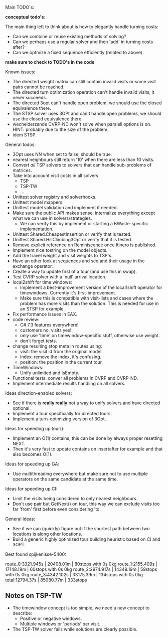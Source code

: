 Main TODO's:

**conceptual todo's**:

The main thing left to think about is how to elegantly handle turning costs:

- Can we combine or reuse existing methods of solving?
- Can we perhaps use a regular solver and then 'add' in turning costs after?
- Can we optmize a fixed sequence efficiëntly (related to above).

**make sure to check to TODO's in the code**

Known issues:
- The directed weight matrix can still contain invalid visits or some visit pairs cannot be reached.
- The directed turn optimization operation can't handle invalid visits, it never succeeds.
- The directed 3opt can't handle open problem, we should use the closed equivalence there.
- The STSP solver uses 3OPt and can't handle open problems, we should use the closed equivalence there.
- wechelderzande CVRP-ND won't solve when paralell options is on. HINT: probably due to the size of the problem.
- idem STSP.

General todos:
- 3Opt uses NN when set to false, should be true.
- nearest neighbours still return '10' when there are less than 10 visits.
- Convert *all* TSP solvers to solvers that can handle sub-problems of matrices.
- Take into account visit costs in all solvers.
  - TSP
  - TSP-TW
  - ...
- Unittest solver registry and solverhooks.
- Unittest model mappers.
- Unittest model validation and implement if needed.
- Make sure the public API makes sense, internalize everything except what we can use in solvers/strategies.
   - We can verify this by implement or starting a BWaste-specific implementation.
- Unittest Shared.CheapestInsertion or verify that is tested.
- Unittest Shared.HillClimbing3Opt or verify that it is tested.
- Remove explicit reference on Reminiscence once Itinero is published.
- Implement nice tostring on the model objects.
- Add the travel weight and visit weights to TSP's.
- Have an other look at sequences and seq and their usage in the exchange operator.
- Create a way to update first of a tour (and use this in swap).
- Test CVRP solver with a 'null' arrival location.
- local2shift for time windows:
  - Implement a best-improvement version of the local1shift operator for timewindows. Currently it's first-improvement.
  - Make sure this is compatible with visit-lists and cases where the problem has more visits than the solution. This is needed for use in an STSP for example.
- Fix performance issues in EAX.
- code review:
   - C# 7.3 features everywhere!
   - customers no, visits yes!
   - only use 'time' on timewindow-specific stuff, otherwise use weight.
   - don't forget tests.
- change resulting stop meta in routes using:
   - visit: the visit id from the original model.
   - index: remove the index, it's confusing.
   - position: the position in the current tour.
 - TimeWindows:
   - Unify unlimited and IsEmpty.
 - Functional tests: conver all problems in CVRP and CVRP-ND.
 - Implement intermediate results handling on all solvers.
 
 
Ideas direction-enabled solvers:
- See if there is **really really** not a way to unify solvers and have directed optional.
- Implement a tour specificially for directed tours. 
- Implement a turn-optimizing version of 3Opt.

Ideas for speeding up tour():

 - Implement an O(1) contains, this can be done by always proper resetting NEXT.
 - Then it's very fast to update contains on insertafter for example and that also becomes O(1).

Ideas for speeding up GA:

 - Use multithreading everywhere but make sure not to use multiple operators on the same candidate at the same time.

Ideas for speeding up CI:

 - Limit the visits being considered to only nearest neighbours.
 - Don't use pair but GetNext() on tour, this way we can exclude visits too far 'from' first before even considering 'to'.
 
General ideas:
 - See if we can (quickly) figure out if the shortest path between two locations is along other locations.
 - Build a generic highly optimized tour building heuristic based on CI and 3OPT.
 
 
 Best found spijkenisse-5400:
 
 route_0:3321.945s | 20408.01m | 80stops with 0s 0kg
 route_1:2155.409s | 17148.18m | 60stops with 0s 0kg
 route_2:2974.917s | 14349.19m | 59stops with 0s 0kg
 route_3:4342.102s | 33175.39m | 134stops with 0s 0kg
 total:12794.37s | 85080.77m | 333stops
 
 ## Notes on TSP-TW
 
 - The timewindow concept is too simple, we need a new concept to describe:
   - Positive or negative windows.
   - Multiple windows or 'periods' per visit.
 - The TSP-TW solver fails while solutions are clearly possible.
